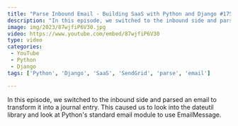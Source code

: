 ```yaml
---
title: "Parse Inbound Email - Building SaaS with Python and Django #175"
description: "In this episode, we switched to the inbound side and parsed an email to transform it into a journal entry. This caused us to look into the dateutil library and look at Python's standard email module to use EmailMessage."
image: img/2023/87wjfiP6V30.jpg
video: https://www.youtube.com/embed/87wjfiP6V30
type: video
categories:
 - YouTube
 - Python
 - Django
tags: ['Python', 'Django', 'SaaS', 'SendGrid', 'parse', 'email']

---
```


In this episode, we switched to the inbound side and parsed an email to transform it into a journal entry. This caused us to look into the dateutil library and look at Python's standard email module to use EmailMessage.
